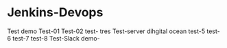 # Jenkins-Devops
Test demo
Test-01
Test-02
test- tres
Test-server dihgital ocean
test-5
test-6
test-7
test-8
Test-Slack demo-
